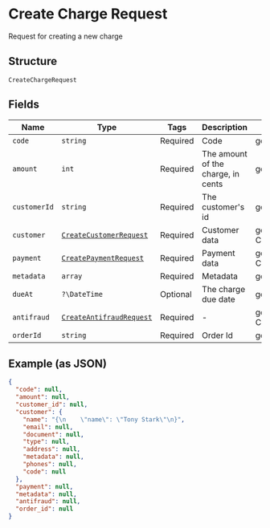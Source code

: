 
# Create Charge Request

Request for creating a new charge

## Structure

`CreateChargeRequest`

## Fields

| Name | Type | Tags | Description | Getter | Setter |
|  --- | --- | --- | --- | --- | --- |
| `code` | `string` | Required | Code | getCode(): string | setCode(string code): void |
| `amount` | `int` | Required | The amount of the charge, in cents | getAmount(): int | setAmount(int amount): void |
| `customerId` | `string` | Required | The customer's id | getCustomerId(): string | setCustomerId(string customerId): void |
| `customer` | [`CreateCustomerRequest`](/doc/models/create-customer-request.md) | Required | Customer data | getCustomer(): CreateCustomerRequest | setCustomer(CreateCustomerRequest customer): void |
| `payment` | [`CreatePaymentRequest`](/doc/models/create-payment-request.md) | Required | Payment data | getPayment(): CreatePaymentRequest | setPayment(CreatePaymentRequest payment): void |
| `metadata` | `array` | Required | Metadata | getMetadata(): array | setMetadata(array metadata): void |
| `dueAt` | `?\DateTime` | Optional | The charge due date | getDueAt(): ?\DateTime | setDueAt(?\DateTime dueAt): void |
| `antifraud` | [`CreateAntifraudRequest`](/doc/models/create-antifraud-request.md) | Required | - | getAntifraud(): CreateAntifraudRequest | setAntifraud(CreateAntifraudRequest antifraud): void |
| `orderId` | `string` | Required | Order Id | getOrderId(): string | setOrderId(string orderId): void |

## Example (as JSON)

```json
{
  "code": null,
  "amount": null,
  "customer_id": null,
  "customer": {
    "name": "{\n    \"name\": \"Tony Stark\"\n}",
    "email": null,
    "document": null,
    "type": null,
    "address": null,
    "metadata": null,
    "phones": null,
    "code": null
  },
  "payment": null,
  "metadata": null,
  "antifraud": null,
  "order_id": null
}
```

